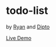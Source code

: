 # todo-list

by [Ryan](https://github.com/rvvergara) and [Dipto](https://github.com/dipto0321)

[Live Demo](https://ryto-todo-list.netlify.com/)

